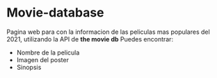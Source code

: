 # Movie-database

Pagina web para con la informacion de las peliculas mas populares del 2021, utilizando la API de **the movie db**
Puedes encontrar:
* Nombre de la pelicula
* Imagen del poster
* Sinopsis
